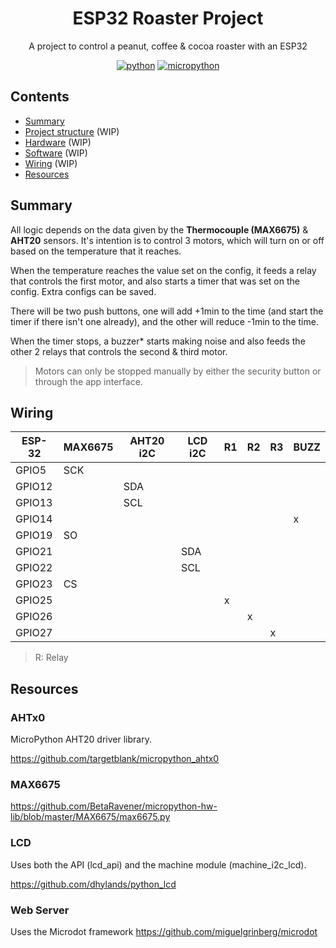 <h1 align="center">ESP32 Roaster Project</h1>
<p align="center">
  A project to control a peanut, coffee & cocoa roaster with an ESP32
</p>

<div align="center">

<!-- [![Build](https://img.shields.io/github/actions/workflow/status/gabrielmarcano/esp32-roaster/build.yml?logo=github)](https://github.com/gabrielmarcano/esp32-roaster/blob/master/.github/workflows/build.yml) -->
<!-- [![OTA Update](https://img.shields.io/github/actions/workflow/status/gabrielmarcano/esp32-roaster/ota-update.yml?logo=github&label=OTA)](https://github.com/gabrielmarcano/esp32-roaster/blob/master/.github/workflows/ota-update.yml) -->
<!-- [![GitHub release](https://img.shields.io/github/v/release/gabrielmarcano/esp32-roaster?filter=*alpha&logo=github)](https://github.com/gabrielmarcano/esp32-roaster/releases) -->

[![python](https://img.shields.io/badge/Python-3.13-3776AB.svg?style=flat&logo=python&logoColor=white)](https://www.python.org)
[![micropython](https://img.shields.io/badge/built%20for-MicroPython-3776AB?logo=micropython)](https://micropython.org/)

</div>

## Contents

- [Summary](#summary)
- [Project structure](#project-structure) (WIP)
- [Hardware](#hardware) (WIP)
- [Software](#software) (WIP)
- [Wiring](#wiring) (WIP)
- [Resources](#resources)

## Summary

All logic depends on the data given by the **Thermocouple (MAX6675)** & **AHT20** sensors. It's intention is to control 3 motors, which will turn on or off based on the temperature that it reaches.

When the temperature reaches the value set on the config, it feeds a relay that controls the first motor,
and also starts a timer that was set on the config. Extra configs can be saved.

There will be two push buttons, one will add +1min to the time (and start the timer if there isn't one already), and the other will reduce -1min to the time.

When the timer stops, a buzzer\* starts making noise and also feeds the other 2 relays that controls the second & third motor.

> Motors can only be stopped manually by either the security button or through the app interface.

## Wiring

| ESP-32 | MAX6675 | AHT20 i2C | LCD i2C | R1  | R2  | R3  | BUZZ |
| ------ | ------- | --------- | ------- | --- | --- | --- | ---- |
| GPIO5  | SCK     |           |         |     |     |     |      |
| GPIO12 |         | SDA       |         |     |     |     |      |
| GPIO13 |         | SCL       |         |     |     |     |      |
| GPIO14 |         |           |         |     |     |     | x    |
| GPIO19 | SO      |           |         |     |     |     |      |
| GPIO21 |         |           | SDA     |     |     |     |      |
| GPIO22 |         |           | SCL     |     |     |     |      |
| GPIO23 | CS      |           |         |     |     |     |      |
| GPIO25 |         |           |         | x   |     |     |      |
| GPIO26 |         |           |         |     | x   |     |      |
| GPIO27 |         |           |         |     |     | x   |      |

> R: Relay

## Resources

### AHTx0

MicroPython AHT20 driver library.

https://github.com/targetblank/micropython_ahtx0

### MAX6675

https://github.com/BetaRavener/micropython-hw-lib/blob/master/MAX6675/max6675.py

### LCD

Uses both the API (lcd_api) and the machine module (machine_i2c_lcd).

https://github.com/dhylands/python_lcd

### Web Server

Uses the Microdot framework https://github.com/miguelgrinberg/microdot
